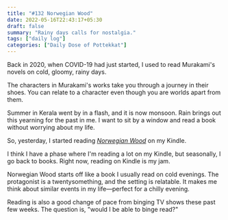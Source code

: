```yaml
---
title: "#132 Norwegian Wood"
date: 2022-05-16T22:43:17+05:30
draft: false
summary: "Rainy days calls for nostalgia."
tags: ["daily log"]
categories: ["Daily Dose of Pottekkat"]
---
```


Back in 2020, when COVID-19 had just started, I used to read Murakami's novels on cold, gloomy, rainy days.

The characters in Murakami's works take you through a journey in their shoes. You can relate to a character even though you are worlds apart from them.

Summer in Kerala went by in a flash, and it is now monsoon. Rain brings out this yearning for the past in me. I want to sit by a window and read a book without worrying about my life.

So, yesterday, I started reading _[Norwegian Wood](https://www.goodreads.com/book/show/11297.Norwegian_Wood)_ on my Kindle.

I think I have a phase where I'm reading a lot on my Kindle, but seasonally, I go back to books. Right now, reading on Kindle is my jam.

Norwegian Wood starts off like a book I usually read on cold evenings. The protagonist is a twentysomething, and the setting is relatable. It makes me think about similar events in my life—perfect for a chilly evening.

Reading is also a good change of pace from binging TV shows these past few weeks. The question is, "would I be able to binge read?"
